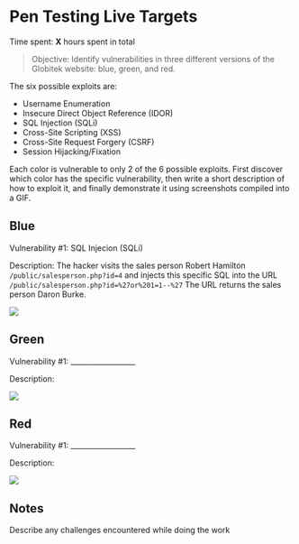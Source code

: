 # Pen Testing Live Targets

Time spent: **X** hours spent in total

> Objective: Identify vulnerabilities in three different versions of the Globitek website: blue, green, and red.

The six possible exploits are:

* Username Enumeration
* Insecure Direct Object Reference (IDOR)
* SQL Injection (SQLi)
* Cross-Site Scripting (XSS)
* Cross-Site Request Forgery (CSRF)
* Session Hijacking/Fixation

Each color is vulnerable to only 2 of the 6 possible exploits. First discover which color has the specific vulnerability, then write a short description of how to exploit it, and finally demonstrate it using screenshots compiled into a GIF.

## Blue

Vulnerability #1: SQL Injecion (SQLi)

Description: The hacker visits the sales person 
Robert Hamilton ```/public/salesperson.php?id=4``` and injects this specific SQL into the URL
```/public/salesperson.php?id=%27or%201=1--%27``` The URL returns the sales person Daron Burke.

<img src="./blueexploit1.gif">


## Green

Vulnerability #1: __________________

Description:

<img src="green-vuln1.gif">


## Red

Vulnerability #1: __________________

Description:

<img src="red-vuln1.gif">


## Notes

Describe any challenges encountered while doing the work

